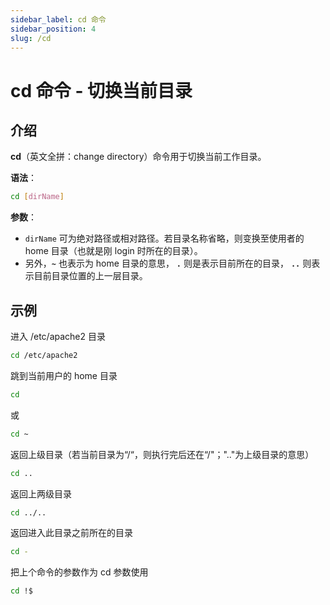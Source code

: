```yaml
---
sidebar_label: cd 命令
sidebar_position: 4
slug: /cd
---
```


# cd 命令 - 切换当前目录



## 介绍

**cd**（英文全拼：change directory）命令用于切换当前工作目录。

**语法**：

```bash
cd [dirName]
```

**参数**：

- `dirName` 可为绝对路径或相对路径。若目录名称省略，则变换至使用者的 home 目录（也就是刚 login 时所在的目录）。
- 另外，**`~`** 也表示为 home 目录的意思， **`.`** 则是表示目前所在的目录， **`..`** 则表示目前目录位置的上一层目录。



## 示例

进入 /etc/apache2 目录

```bash
cd /etc/apache2
```

跳到当前用户的 home 目录 

```bash
cd
```

或

```bash
cd ~
```

返回上级目录（若当前目录为“/“，则执行完后还在“/"；".."为上级目录的意思）

```bash
cd ..
```

返回上两级目录

```bash
cd ../..
```

返回进入此目录之前所在的目录

```bash
cd -
```

把上个命令的参数作为 cd 参数使用

```bash
cd !$
```

